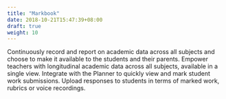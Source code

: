 ```yaml
---
title: "Markbook"
date: 2018-10-21T15:47:39+08:00
draft: true
weight: 10
---
```


Continuously record and report on academic data across all subjects and choose to make it available to the students and their parents. Empower teachers with longitudinal academic data across all subjects, available in a single view. Integrate with the Planner to quickly view and mark student work submissions. Upload responses to students in terms of marked work, rubrics or voice recordings.
